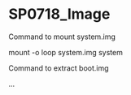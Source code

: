 SP0718_Image
============

Command to mount system.img

   mount -o loop system.img system
   
   
   
Command to extract boot.img

   ...
